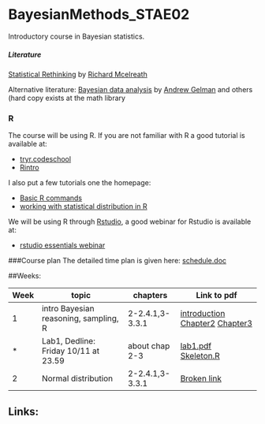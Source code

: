 # BayesianMethods_STAE02
Introductory course in Bayesian statistics.

#####  Literature
[Statistical Rethinking](http://xcelab.net/rm/statistical-rethinking/) by [Richard Mcelreath](http://xcelab.net/rm/)

Alternative literature: [Bayesian data analysis](http://www.stat.columbia.edu/~gelman/book/) by  [Andrew Gelman](http://www.stat.columbia.edu/~gelman/) and others (hard copy exists at the math library

### R
The course will be using R. If you are not familiar with R a good tutorial is available at:

* [tryr.codeschool](http://tryr.codeschool.com/) 
* [Rintro](http://tutorials.iq.harvard.edu/R/Rintro/Rintro.html)

I also put a few tutorials one the homepage:

*  [Basic R commands](http://htmlpreview.github.io/?https://github.com/JonasWallin/BayesianMethods_STAE02/blob/master/tutorialR.html)
*  [working with statistical distribution in R](http://htmlpreview.github.io/?https://github.com/JonasWallin/BayesianMethods_STAE02/blob/master/w1_densities.html)

We will be using R through [Rstudio](https://www.rstudio.com/), a good webinar for Rstudio is available at:

* [rstudio essentials webinar](https://www.rstudio.com/resources/webinars/rstudio-essentials-webinar-series-part-1/)



###Course plan
The detailed time plan is given here: [schedule.doc](https://github.com/JonasWallin/BayesianMethods_STAE02/raw/master/schedule.doc)


##Weeks:


Week   | topic | chapters | Link to pdf|
---|---|---|---
| 1 | intro Bayesian reasoning, sampling, R| 2-2.4.1,3-3.3.1 |[introduction](https://github.com/JonasWallin/BayesianMethods_STAE02/blob/master/week1/introduction.pdf) [Chapter2](https://github.com/JonasWallin/BayesianMethods_STAE02/blob/master/week1/Chapter2.pdf) [Chapter3](https://github.com/JonasWallin/BayesianMethods_STAE02/blob/master/week1/Chapter3.pdf)
|* | Lab1, Dedline: Friday 10/11 at 23.59 | about chap 2-3| [lab1.pdf](https://github.com/JonasWallin/BayesianMethods_STAE02/blob/master/lab1/lab1.pdf) [Skeleton.R](https://github.com/JonasWallin/BayesianMethods_STAE02/blob/master/lab1/skeleton.R)
| 2 | Normal distribution | 2-2.4.1,3-3.3.1 |[Broken link]()


## Links:
